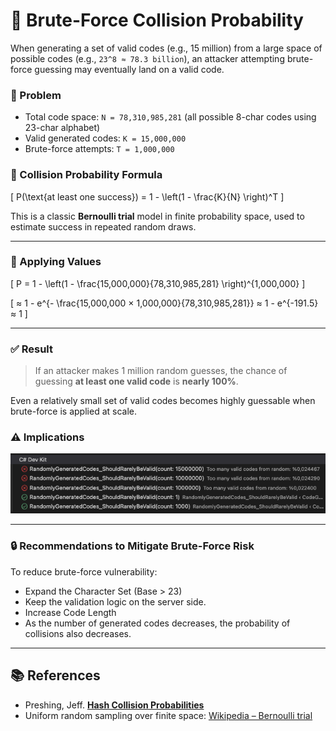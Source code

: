 # 🔐 Brute-Force Collision Probability

When generating a set of valid codes (e.g., 15 million) from a large space of possible codes (e.g., `23^8 ≈ 78.3 billion`), an attacker attempting brute-force guessing may eventually land on a valid code.

### 🎯 Problem

- Total code space: `N = 78,310,985,281` (all possible 8-char codes using 23-char alphabet)
- Valid generated codes: `K = 15,000,000`
- Brute-force attempts: `T = 1,000,000`

### 🧮 Collision Probability Formula

\[
P(\text{at least one success}) = 1 - \left(1 - \frac{K}{N} \right)^T
\]

This is a classic **Bernoulli trial** model in finite probability space, used to estimate success in repeated random draws.

---

### 🔢 Applying Values

\[
P = 1 - \left(1 - \frac{15,000,000}{78,310,985,281} \right)^{1,000,000}
\]

\[
≈ 1 - e^{- \frac{15,000,000 × 1,000,000}{78,310,985,281}} ≈ 1 - e^{-191.5} ≈ 1
\]

---

### ✅ Result

> If an attacker makes 1 million random guesses, the chance of guessing **at least one valid code** is **nearly 100%**.

Even a relatively small set of valid codes becomes highly guessable when brute-force is applied at scale.

### ⚠️ Implications

![Collision Tests](./collision_tests.png)

---

### 🔒 Recommendations to Mitigate Brute-Force Risk

To reduce brute-force vulnerability:
- Expand the Character Set (Base > 23)
- Keep the validation logic on the server side.
- Increase Code Length
- As the number of generated codes decreases, the probability of collisions also decreases. 

---

## 📚 References

- Preshing, Jeff. [**Hash Collision Probabilities**](https://preshing.com/20110504/hash-collision-probabilities/)  
- Uniform random sampling over finite space: [Wikipedia – Bernoulli trial](https://en.wikipedia.org/wiki/Bernoulli_trial)


